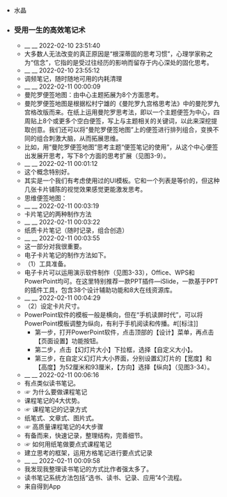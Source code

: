 - 水晶
- ### 受用一生的高效笔记术
    - __ __ 2022-02-10 23:51:40
    - 大多数人无法改变的真正原因是“根深蒂固的思考习惯”，心理学家称之为“信念”，它指的是受过往经历的影响而留存于内心深处的固化思考。
    - __ __ 2022-02-10 23:55:12
    - 调频笔记，随时随地可用的内耗清理
    - __ __ 2022-02-11 00:00:09
    - 曼陀罗便签地图：由中心主题拓展为8个方面思考。
    - 曼陀罗便签地图是根据松村宁雄的《曼陀罗九宫格思考法》中的曼陀罗九宫格改版而来。在纸上运用曼陀罗思考法，即以一个主题便签为中心，四周贴上8个或更多个空白便签，写上与主题相关的关键词，以此来深挖提取创意。我们还可以将“曼陀罗便签地图”上的便签进行排列组合，变换不同的组合刺激大脑，从而拓展思维。
    - 比如，用“曼陀罗便签地图”思考主题“便签笔记的使用”，从这个中心便签出发展开思考，写下8个方面的思考扩展（见图3-9）。
    - __ __ 2022-02-11 00:01:12
    - 这个概念特别好。
    - 其实是一个我们有考虑使用过的UI模板。它和一个列表是等价的，但这种几张卡片铺陈的视觉效果感觉更能激发思考。
    - 思维便签地图：
    - __ __ 2022-02-11 00:03:19
    - 卡片笔记的两种制作方法
    - __ __ 2022-02-11 00:03:22
    - 纸质卡片笔记（随时记录，组合创造）
    - __ __ 2022-02-11 00:03:55
    - 这一部分对我很重要。
    - 电子卡片笔记的制作方法如下。
    - （1）工具准备。
    - 电子卡片可以运用演示软件制作（见图3-33），Office、WPS和PowerPoint均可。在这里特别推荐一款PPT插件—iSlide，一款基于PPT的插件工具，包含38个设计辅助功能和8大在线资源库。
    - __ __ 2022-02-11 00:04:29
    - （2）设定卡片尺寸。
    - PowerPoint软件的模板一般是横向，但在“手机读屏时代”，可以将PowerPoint模板调整为纵向，有利于手机阅读和传播。#[[标注]]
        - 第一步，打开PowerPoint软件，点击顶部的【设计】菜单，再点击【页面设置】功能按钮。
        - 第二步，点击【幻灯片大小】下拉框，选择【自定义大小】。
        - 第三步，在自定义幻灯片大小界面，分别设置幻灯片的【宽度】和【高度】为52厘米和93厘米，【方向】选择【纵向】（见图3-34）。
    - __ __ 2022-02-11 00:06:16
    - 有点类似读书笔记。
    - ☞ 为什么要做课程笔记
    - 课程笔记的4大优势。
    - ☞ 课程笔记的记录方式
    - 纸笔式、文章式、图片式。
    - ☞ 高质量课程笔记的4大步骤
    - 有备而来，快速记录，整理结构，完善细节。
    - ☞ 如何用纸笔做要点式课程笔记
    - 建立思考的框架，运用方格笔记进行要点式记录
    - __ __ 2022-02-11 00:09:58
    - 我发现我整理读书笔记的方式比作者强太多了。
    - 读书笔记系统方法包括“选书、读书、记录、应用”4个流程。
    - 来自得到App
